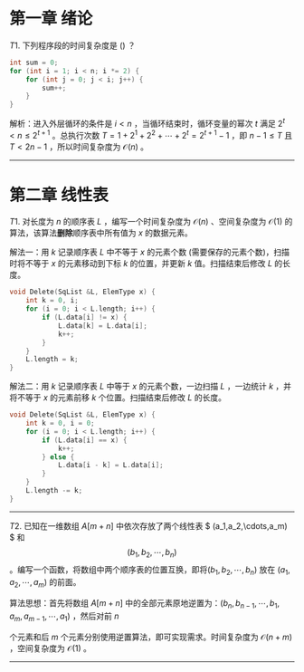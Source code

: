 # 第一章 绪论

$T1.$ 下列程序段的时间复杂度是 () ？

```c
int sum = 0;
for (int i = 1; i < n; i *= 2) {
    for (int j = 0; j < i; j++) {
        sum++;
    }
}
```

解析：进入外层循环的条件是 $i < n$ ，当循环结束时，循环变量的幂次 $t$ 满足 $2^t < n \le 2^{t + 1}$ 。总执行次数 $T = 1 + 2^1 + 2^2 + \cdots + 2^t  = 2^{t + 1} - 1$ ，即 $n - 1 \le T$ 且 $T < 2n - 1$ ，所以时间复杂度为 $\mathcal{O}(n)$ 。

---

# 第二章 线性表

$T1.$ 对长度为 $n$ 的顺序表 $L$ ，编写一个时间复杂度为 $\mathcal{O}(n)$ 、空间复杂度为 $\mathcal{O}(1)$ 的算法，该算法**删除**顺序表中所有值为 $x$ 的数据元素。

解法一：用 $k$ 记录顺序表 $L$ 中不等于 $x$ 的元素个数 (需要保存的元素个数)，扫描时将不等于 $x$ 的元素移动到下标 $k$ 的位置，并更新 $k$ 值。扫描结束后修改 $L$ 的长度。

```c
void Delete(SqList &L, ElemType x) {
    int k = 0, i;
    for (i = 0; i < L.length; i++) {
        if (L.data[i] != x) {
            L.data[k] = L.data[i];
            k++;
        }
    }
    L.length = k;
}
```

解法二：用 $k$ 记录顺序表 $L$ 中等于 $x$ 的元素个数，一边扫描 $L$ ，一边统计 $k$ ，并将不等于 $x$ 的元素前移 $k$ 个位置。扫描结束后修改 $L$ 的长度。

```c
void Delete(SqList &L, ElemType x) {
    int k = 0, i = 0;
    for (i = 0; i < L.length; i++) {
        if (L.data[i] == x) {
            k++;
        } else {
            L.data[i - k] = L.data[i];
        }
    }
    L.length -= k;
}
```

---

$T2.$ 已知在一维数组 $A$[$m+n$] 中依次存放了两个线性表 $ (a_1,a_2,\cdots,a_m) $ 和 $$ (b_1,b_2,\cdots, b_n) $$ 。编写一个函数，将数组中两个顺序表的位置互换，即将$(b_1,b_2,\cdots,b_n)$ 放在 $(a_1,a_2,\cdots,a_m)$ 的前面。

算法思想：首先将数组 $A[m + n]$ 中的全部元素原地逆置为：$(b_n,b_{n-1},\cdots,b_1,a_m,a_{m-1},\cdots,a_1)$ ，然后对前 $n$

个元素和后 $m$ 个元素分别使用逆置算法，即可实现需求。时间复杂度为 $\mathcal{O}(n+m)$ ，空间复杂度为 $\mathcal{O}(1)$ 。

---
































